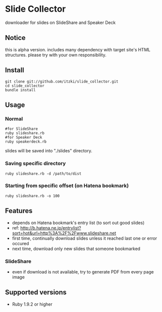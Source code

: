# Slide Collector

downloader for slides on SlideShare and Speaker Deck

## Notice

this is alpha version.
includes many dependency with target site's HTML structures.
please try with your own responsibility.

## Install

    git clone git://github.com/itzki/slide_collector.git
    cd slide_collector
    bundle install

## Usage

### Normal

    #for SlideShare
    ruby slideshare.rb
    #for Speaker Deck
    ruby speakerdeck.rb

slides will be saved into "./slides" directory.

### Saving specific directory

    ruby slideshare.rb -d /path/to/dist

### Starting from specific offset (on Hatena bookmark)

    ruby slideshare.rb -o 100

## Features

- depends on Hatena bookmark's entry list (to sort out good slides)
 - ref: http://b.hatena.ne.jp/entrylist?sort=hot&url=http%3A%2F%2Fwww.slideshare.net
- first time, continually download slides unless it reached last one or error occured
- next time, download only new slides that someone bookmarked

### SlideShare

- even if download is not available, try to generate PDF from every page image

## Supported versions

- Ruby 1.9.2 or higher
